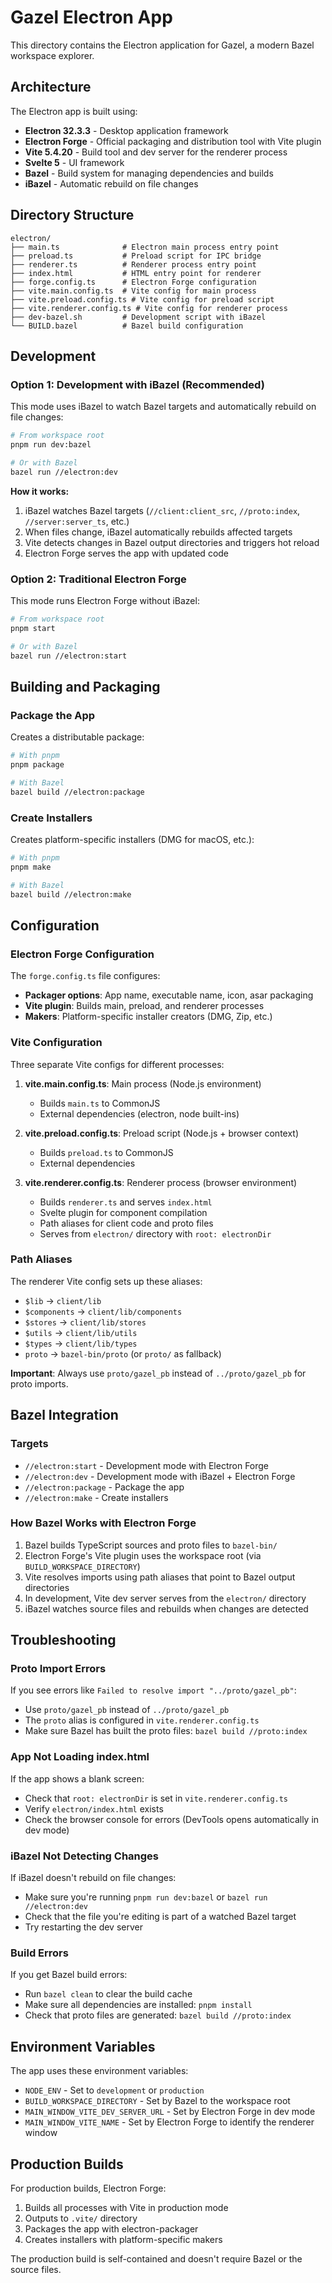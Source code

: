 # Gazel Electron App

This directory contains the Electron application for Gazel, a modern Bazel workspace explorer.

## Architecture

The Electron app is built using:
- **Electron 32.3.3** - Desktop application framework
- **Electron Forge** - Official packaging and distribution tool with Vite plugin
- **Vite 5.4.20** - Build tool and dev server for the renderer process
- **Svelte 5** - UI framework
- **Bazel** - Build system for managing dependencies and builds
- **iBazel** - Automatic rebuild on file changes

## Directory Structure

```
electron/
├── main.ts              # Electron main process entry point
├── preload.ts           # Preload script for IPC bridge
├── renderer.ts          # Renderer process entry point
├── index.html           # HTML entry point for renderer
├── forge.config.ts      # Electron Forge configuration
├── vite.main.config.ts  # Vite config for main process
├── vite.preload.config.ts # Vite config for preload script
├── vite.renderer.config.ts # Vite config for renderer process
├── dev-bazel.sh         # Development script with iBazel
└── BUILD.bazel          # Bazel build configuration
```

## Development

### Option 1: Development with iBazel (Recommended)

This mode uses iBazel to watch Bazel targets and automatically rebuild on file changes:

```bash
# From workspace root
pnpm run dev:bazel

# Or with Bazel
bazel run //electron:dev
```

**How it works:**
1. iBazel watches Bazel targets (`//client:client_src`, `//proto:index`, `//server:server_ts`, etc.)
2. When files change, iBazel automatically rebuilds affected targets
3. Vite detects changes in Bazel output directories and triggers hot reload
4. Electron Forge serves the app with updated code

### Option 2: Traditional Electron Forge

This mode runs Electron Forge without iBazel:

```bash
# From workspace root
pnpm start

# Or with Bazel
bazel run //electron:start
```

## Building and Packaging

### Package the App

Creates a distributable package:

```bash
# With pnpm
pnpm package

# With Bazel
bazel build //electron:package
```

### Create Installers

Creates platform-specific installers (DMG for macOS, etc.):

```bash
# With pnpm
pnpm make

# With Bazel
bazel build //electron:make
```

## Configuration

### Electron Forge Configuration

The `forge.config.ts` file configures:
- **Packager options**: App name, executable name, icon, asar packaging
- **Vite plugin**: Builds main, preload, and renderer processes
- **Makers**: Platform-specific installer creators (DMG, Zip, etc.)

### Vite Configuration

Three separate Vite configs for different processes:

1. **vite.main.config.ts**: Main process (Node.js environment)
   - Builds `main.ts` to CommonJS
   - External dependencies (electron, node built-ins)

2. **vite.preload.config.ts**: Preload script (Node.js + browser context)
   - Builds `preload.ts` to CommonJS
   - External dependencies

3. **vite.renderer.config.ts**: Renderer process (browser environment)
   - Builds `renderer.ts` and serves `index.html`
   - Svelte plugin for component compilation
   - Path aliases for client code and proto files
   - Serves from `electron/` directory with `root: electronDir`

### Path Aliases

The renderer Vite config sets up these aliases:
- `$lib` → `client/lib`
- `$components` → `client/lib/components`
- `$stores` → `client/lib/stores`
- `$utils` → `client/lib/utils`
- `$types` → `client/lib/types`
- `proto` → `bazel-bin/proto` (or `proto/` as fallback)

**Important**: Always use `proto/gazel_pb` instead of `../proto/gazel_pb` for proto imports.

## Bazel Integration

### Targets

- `//electron:start` - Development mode with Electron Forge
- `//electron:dev` - Development mode with iBazel + Electron Forge
- `//electron:package` - Package the app
- `//electron:make` - Create installers

### How Bazel Works with Electron Forge

1. Bazel builds TypeScript sources and proto files to `bazel-bin/`
2. Electron Forge's Vite plugin uses the workspace root (via `BUILD_WORKSPACE_DIRECTORY`)
3. Vite resolves imports using path aliases that point to Bazel output directories
4. In development, Vite dev server serves from the `electron/` directory
5. iBazel watches source files and rebuilds when changes are detected

## Troubleshooting

### Proto Import Errors

If you see errors like `Failed to resolve import "../proto/gazel_pb"`:
- Use `proto/gazel_pb` instead of `../proto/gazel_pb`
- The `proto` alias is configured in `vite.renderer.config.ts`
- Make sure Bazel has built the proto files: `bazel build //proto:index`

### App Not Loading index.html

If the app shows a blank screen:
- Check that `root: electronDir` is set in `vite.renderer.config.ts`
- Verify `electron/index.html` exists
- Check the browser console for errors (DevTools opens automatically in dev mode)

### iBazel Not Detecting Changes

If iBazel doesn't rebuild on file changes:
- Make sure you're running `pnpm run dev:bazel` or `bazel run //electron:dev`
- Check that the file you're editing is part of a watched Bazel target
- Try restarting the dev server

### Build Errors

If you get Bazel build errors:
- Run `bazel clean` to clear the build cache
- Make sure all dependencies are installed: `pnpm install`
- Check that proto files are generated: `bazel build //proto:index`

## Environment Variables

The app uses these environment variables:

- `NODE_ENV` - Set to `development` or `production`
- `BUILD_WORKSPACE_DIRECTORY` - Set by Bazel to the workspace root
- `MAIN_WINDOW_VITE_DEV_SERVER_URL` - Set by Electron Forge in dev mode
- `MAIN_WINDOW_VITE_NAME` - Set by Electron Forge to identify the renderer window

## Production Builds

For production builds, Electron Forge:
1. Builds all processes with Vite in production mode
2. Outputs to `.vite/` directory
3. Packages the app with electron-packager
4. Creates installers with platform-specific makers

The production build is self-contained and doesn't require Bazel or the source files.

